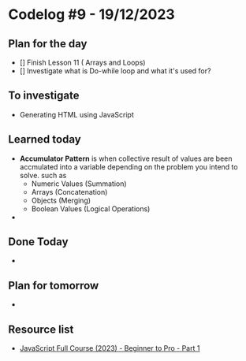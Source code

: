 # Codelog #9 - 19/12/2023



## Plan for the day
- [] Finish Lesson 11 ( Arrays and Loops)
- [] Investigate what is Do-while loop and what it's used for?
 


## To investigate
- Generating HTML using JavaScript


## Learned today
- **Accumulator Pattern** is when collective result of values are been accmulated into a variable depending on the problem you intend to solve. such as
  * Numeric Values (Summation)
  * Arrays (Concatenation)
  * Objects (Merging)
  * Boolean Values (Logical Operations)
- 



## Done Today
- 



## Plan for tomorrow
- 



## Resource list
- [JavaScript Full Course (2023) - Beginner to Pro - Part 1](https://www.youtube.com/watch?v=SBmSRK3feww&list=PLghkhsW32AScslc5-k7f9A7cOFJI6gZbv&index=9)
